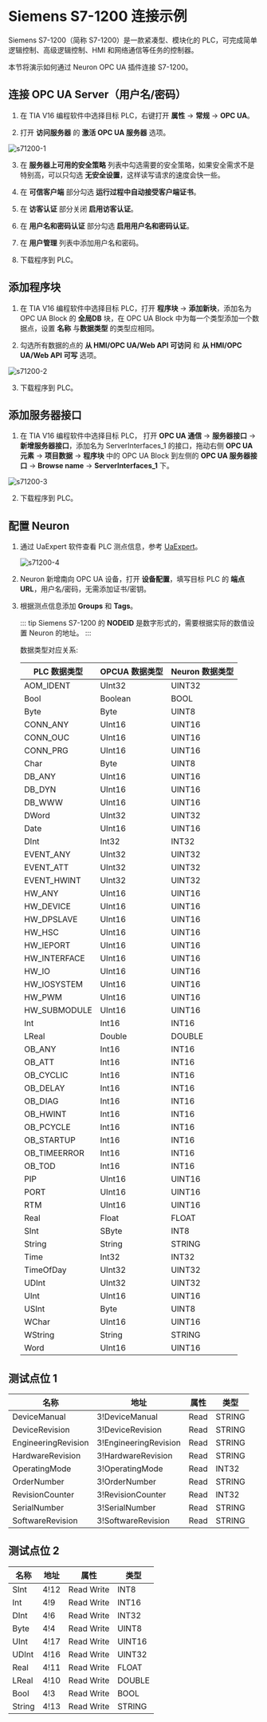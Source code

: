 # Siemens S7-1200 连接示例

Siemens S7-1200（简称 S7-1200）是一款紧凑型、模块化的 PLC，可完成简单逻辑控制、高级逻辑控制、HMI 和网络通信等任务的控制器。

本节将演示如何通过 Neuron OPC UA 插件连接 S7-1200。

## 连接 OPC UA Server（用户名/密码）

1. 在 TIA V16 编程软件中选择目标 PLC，右键打开 **属性** -> **常规** -> **OPC UA**。

2. 打开 **访问服务器** 的 **激活 OPC UA 服务器** 选项。

  ![s71200-1](./assets/s71200-1.jpg)

  

3. 在 **服务器上可用的安全策略** 列表中勾选需要的安全策略，如果安全需求不是特别高，可以只勾选 **无安全设置**，这样读写请求的速度会快一些。

4. 在 **可信客户端** 部分勾选 **运行过程中自动接受客户端证书**。

5. 在 **访客认证** 部分关闭 **启用访客认证**。

6. 在 **用户名和密码认证** 部分勾选 **启用用户名和密码认证**。

7. 在 **用户管理** 列表中添加用户名和密码。

8. 下载程序到 PLC。

## 添加程序块

1. 在 TIA V16 编程软件中选择目标 PLC，打开 **程序块** -> **添加新块**，添加名为 OPC UA Block 的 **全局DB** 块，在 OPC UA Block 中为每一个类型添加一个数据点，设置 **名称** 与**数据类型** 的类型应相同。

2. 勾选所有数据的点的 **从 HMI/OPC UA/Web API 可访问** 和 **从 HMI/OPC UA/Web API 可写** 选项。

  ![s71200-2](./assets/s71200-2.jpg)

  

3. 下载程序到 PLC。

## 添加服务器接口

1. 在 TIA V16 编程软件中选择目标 PLC， 打开 **OPC UA 通信** -> **服务器接口** -> **新增服务器接口**，添加名为 ServerInterfaces_1 的接口，拖动右侧 **OPC UA 元素** -> **项目数据** -> **程序块** 中的 OPC UA Block 到左侧的 **OPC UA 服务器接口** -> **Browse name** -> **ServerInterfaces_1** 下。

  ![s71200-3](./assets/s71200-3.jpg)

  

2. 下载程序到 PLC。

## 配置 Neuron

1. 通过 UaExpert 软件查看 PLC 测点信息，参考 [UaExpert](./uaexpert.md)。

    ![s71200-4](./assets/s71200-4.jpg)

2. Neuron 新增南向 OPC UA 设备，打开 **设备配置**，填写目标 PLC 的 **端点 URL**，用户名/密码，无需添加证书/密钥。

3. 根据测点信息添加 **Groups** 和 **Tags**。

    ::: tip
    Siemens S7-1200 的 **NODEID** 是数字形式的，需要根据实际的数值设置 Neuron 的地址。
    :::

    数据类型对应关系:

    | PLC 数据类型 | OPCUA 数据类型 | Neuron 数据类型 |
    | ------------ | -------------- | --------------- |
    | AOM_IDENT    | UInt32         | UINT32          |
    | Bool         | Boolean        | BOOL            |
    | Byte         | Byte           | UINT8           |
    | CONN_ANY     | UInt16         | UINT16          |
    | CONN_OUC     | UInt16         | UINT16          |
    | CONN_PRG     | UInt16         | UINT16          |
    | Char         | Byte           | UINT8           |
    | DB_ANY       | UInt16         | UINT16          |
    | DB_DYN       | UInt16         | UINT16          |
    | DB_WWW       | UInt16         | UINT16          |
    | DWord        | UInt32         | UINT32          |
    | Date         | UInt16         | UINT16          |
    | DInt         | Int32          | INT32           |
    | EVENT_ANY    | UInt32         | UINT32          |
    | EVENT_ATT    | UInt32         | UINT32          |
    | EVENT_HWINT  | UInt32         | UINT32          |
    | HW_ANY       | UInt16         | UINT16          |
    | HW_DEVICE    | UInt16         | UINT16          |
    | HW_DPSLAVE   | UInt16         | UINT16          |
    | HW_HSC       | UInt16         | UINT16          |
    | HW_IEPORT    | UInt16         | UINT16          |
    | HW_INTERFACE | UInt16         | UINT16          |
    | HW_IO        | UInt16         | UINT16          |
    | HW_IOSYSTEM  | UInt16         | UINT16          |
    | HW_PWM       | UInt16         | UINT16          |
    | HW_SUBMODULE | UInt16         | UINT16          |
    | Int          | Int16          | INT16           |
    | LReal        | Double         | DOUBLE          |
    | OB_ANY       | Int16          | INT16           |
    | OB_ATT       | Int16          | INT16           |
    | OB_CYCLIC    | Int16          | INT16           |
    | OB_DELAY     | Int16          | INT16           |
    | OB_DIAG      | Int16          | INT16           |
    | OB_HWINT     | Int16          | INT16           |
    | OB_PCYCLE    | Int16          | INT16           |
    | OB_STARTUP   | Int16          | INT16           |
    | OB_TIMEERROR | Int16          | INT16           |
    | OB_TOD       | Int16          | INT16           |
    | PIP          | UInt16         | UINT16          |
    | PORT         | UInt16         | UINT16          |
    | RTM          | UInt16         | UINT16          |
    | Real         | Float          | FLOAT           |
    | SInt         | SByte          | INT8            |
    | String       | String         | STRING          |
    | Time         | Int32          | INT32           |
    | TimeOfDay    | UInt32         | UINT32          |
    | UDInt        | UInt32         | UINT32          |
    | UInt         | UInt16         | UINT16          |
    | USInt        | Byte           | UINT8           |
    | WChar        | UInt16         | UINT16          |
    | WString      | String         | STRING          |
    | Word         | UInt16         | UINT16          |



## 测试点位 1

| 名称                | 地址                  | 属性 | 类型   |
| ------------------- | --------------------- | ---- | ------ |
| DeviceManual        | 3!DeviceManual        | Read | STRING |
| DeviceRevision      | 3!DeviceRevision      | Read | STRING |
| EngineeringRevision | 3!EngineeringRevision | Read | STRING |
| HardwareRevision    | 3!HardwareRevision    | Read | STRING |
| OperatingMode       | 3!OperatingMode       | Read | INT32  |
| OrderNumber         | 3!OrderNumber         | Read | STRING |
| RevisionCounter     | 3!RevisionCounter     | Read | INT32  |
| SerialNumber        | 3!SerialNumber        | Read | STRING |
| SoftwareRevision    | 3!SoftwareRevision    | Read | STRING |

## 测试点位 2

| 名称   | 地址 | 属性       | 类型   |
| ------ | ---- | ---------- | ------ |
| SInt   | 4!12 | Read Write | INT8   |
| Int    | 4!9  | Read Write | INT16  |
| DInt   | 4!6  | Read Write | INT32  |
| Byte   | 4!4  | Read Write | UINT8  |
| UInt   | 4!17 | Read Write | UINT16 |
| UDInt  | 4!16 | Read Write | UINT32 |
| Real   | 4!11 | Read Write | FLOAT  |
| LReal  | 4!10 | Read Write | DOUBLE |
| Bool   | 4!3  | Read Write | BOOL   |
| String | 4!13 | Read Write | STRING |
